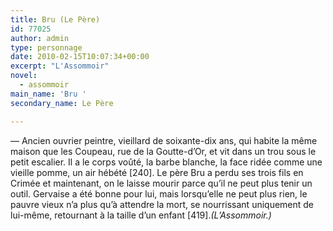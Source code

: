 ```yaml
---
title: Bru (Le Père)
id: 77025
author: admin
type: personnage
date: 2010-02-15T10:07:34+00:00
excerpt: "L'Assommoir"
novel:
  - assommoir
main_name: 'Bru '
secondary_name: Le Père

---
```

— Ancien ouvrier peintre, vieillard de soixante-dix ans, qui habite la même maison que les Coupeau, rue de la Goutte-d&rsquo;Or, et vit dans un trou sous le petit escalier. Il a le corps voûté, la barbe blanche, la face ridée comme une vieille pomme, un air hébété [240]. Le père Bru a perdu ses trois fils en Crimée et maintenant, on le laisse mourir parce qu&rsquo;il ne peut plus tenir un outil. Gervaise a été bonne pour lui, mais lorsqu&rsquo;elle ne peut plus rien, le pauvre vieux n&rsquo;a plus qu&rsquo;à attendre la mort, se nourrissant uniquement de lui-même, retournant à la taille d&rsquo;un enfant [419]._(L&rsquo;Assommoir.)_